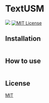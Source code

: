 # TextUSM

![](https://img.shields.io/badge/Release-v0.0.1-blue.svg?style=flat-square) [![MIT License](https://img.shields.io/badge/license-MIT-blue.svg?style=flat)](LICENSE)

## Installation

```javascript
```

## How to use

```

```

## License

[MIT](http://opensource.org/licenses/MIT)
